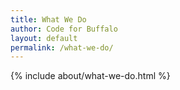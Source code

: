 ```yaml
---
title: What We Do
author: Code for Buffalo
layout: default
permalink: /what-we-do/
---
```


{% include about/what-we-do.html %}
